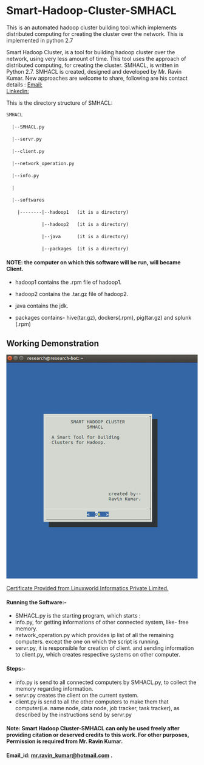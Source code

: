 # Smart-Hadoop-Cluster-SMHACL

This is an automated hadoop cluster building tool.which implements distributed computing for creating the cluster over the network. This is implemented in python 2.7

Smart Hadoop Cluster, is a tool for building hadoop cluster over the network, using very less amount of time.
This tool uses the approach of distributed computing, for creating the cluster. SMHACL, is written in Python 2.7.
SMHACL is created, designed and developed by Mr. Ravin Kumar. New approaches are welcome to share, following are
his contact details : 
[Email:](mr.ravin_kumar@hotmail.com)  
[Linkedin:](https://in.linkedin.com/in/ravinkumar21)

This is the directory structure of SMHACL:

    SMHACL

      |--SMHACL.py
  
      |--servr.py
  
      |--client.py
  
      |--network_operation.py
  
      |--info.py
  
      |
  
      |--softwares
  
        |--------|--hadoop1   (it is a directory)
        
                 |--hadoop2   (it is a directory)
                 
                 |--java      (it is a directory)
                 
                 |--packages  (it is a directory)
                 

#### NOTE:  the computer on which this software will be run, will became Client.

- hadoop1 contains the .rpm file of hadoop1.

- hadoop2 contains the .tar.gz file of hadoop2.

- java contains the jdk.

- packages contains- hive(tar.gz), dockers(.rpm), pig(tar.gz) and splunk (.rpm)


## Working Demonstration

[![Working Demonstration](https://github.com/mr-ravin/Smart-Hadoop-Cluster-SMHACL/blob/master/SMHACL.gif)](https://github.com/mr-ravin/Smart-Hadoop-Cluster-SMHACL/blob/master/SMHACL.gif)

[Certificate Provided from Linuxworld Informatics Private Limited.](https://github.com/mr-ravin/Smart-Hadoop-Cluster-SMHACL/blob/master/SMHACL-Legal-Document.pdf)  


#### Running the Software:-

- SMHACL.py is the starting program, which starts : 
- info.py, for  getting informations of other connected system, like- free memory.
- network_operation.py which provides ip list of all the remaining computers. except the one on which the script is running.
- servr.py, it is responsible for creation of client. and sending information to client.py, which creates respective systems on other computer.

#### Steps:-

- info.py is send  to all connected computers by SMHACL.py, to collect the memory regarding information.
- servr.py creates the client on the current system.
- client.py is send to all the other computers to make them that computer(i.e. name node, data node, job tracker, task tracker), as described by
the instructions send by servr.py


#### Note: Smart Hadoop Cluster-SMHACL can only be used freely after providing citation or deserved credits to this work. For other purposes, Permission is required from Mr. Ravin Kumar.
#### Email_id: mr.ravin_kumar@hotmail.com .
